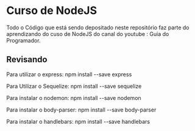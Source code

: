 # Curso de NodeJS
Todo o Código que está sendo depositado neste repositório faz parte do aprendizando do cuso de NodeJS do canal do youtube : Guia do Programador.
## Revisando
Para utilizar o express:
npm install --save express

Para Utilizar o Sequelize:
npm install --save sequelize

Para instalar o nodemon:
npm install --save nodemon

Para instalar o body-parser:
npm install --save body-parser

Para instalar o handlebars:
npm install --save handlebars
